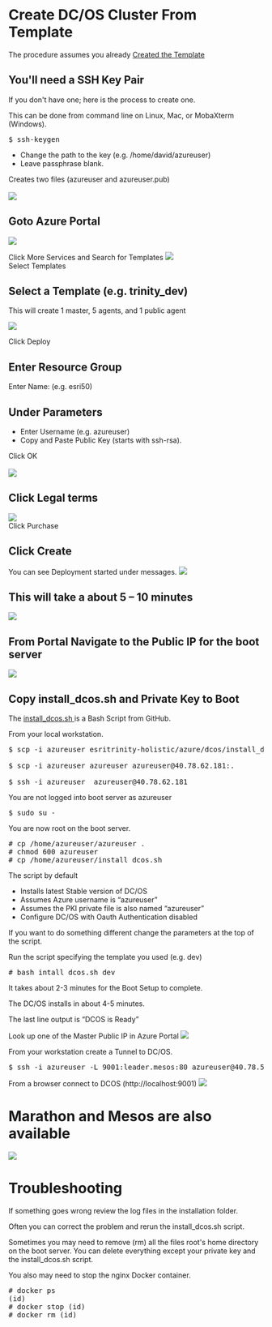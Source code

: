 # Create DC/OS Cluster From Template 

The procedure assumes you already <a href="create-templates.md">Created the Template</a>

## You'll need a SSH Key Pair
If you don't have one; here is the process to create one.

This can be done from command line on Linux, Mac, or MobaXterm (Windows).
<pre>
$ ssh-keygen
</pre>
- Change the path to the key (e.g. /home/david/azureuser)
- Leave passphrase blank.

Creates two files (azureuser and azureuser.pub)
<br/>
<br/>
<img src="../images/readme/000.png"/><br>

## Goto Azure Portal
<img src="../../images/readme/001.png"/><br>

Click More Services and Search for Templates
<img src="../../images/readme/002.png"/><br>
Select Templates

## Select a Template (e.g. trinity_dev)

This will create 1 master, 5 agents, and 1 public agent

<img src="../../images/readme/003.png"/><br>

Click Deploy

## Enter Resource Group

Enter Name: (e.g. esri50)

## Under Parameters
- Enter Username (e.g. azureuser)
- Copy and Paste Public Key (starts with ssh-rsa).

Click OK 
<br/>
<br/>
<img src="../../images/readme/004.png"/><br>

## Click Legal terms
<img src="../../images/readme/005.png"/><br>
Click Purchase

## Click Create
You can see Deployment started under messages.
<img src="../../images/readme/006.png"/><br>


## This will take a about 5 – 10 minutes
<img src="../../images/readme/007.png"/><br>

## From Portal Navigate to the Public IP for the boot server
<img src="../../images/readme/008.png"/><br>


## Copy install_dcos.sh and Private Key to Boot
The <a href="../../azure/dcos/install_dcos.sh"> install_dcos.sh </a> is a Bash Script from GitHub.

From your local workstation.

<pre>
$ scp -i azureuser esritrinity-holistic/azure/dcos/install_dcos.sh azureuser@40.78.62.181:.

$ scp -i azureuser azureuser azureuser@40.78.62.181:.

$ ssh -i azureuser  azureuser@40.78.62.181
</pre>

You are not logged into boot server as azureuser
<pre>
$ sudo su -
</pre>

You are now root on the boot server.

<pre>
# cp /home/azureuser/azureuser .
# chmod 600 azureuser
# cp /home/azureuser/install_dcos.sh
</pre>

The script by default 
- Installs latest Stable version of DC/OS
- Assumes Azure username is “azureuser”
- Assumes the PKI private file is also named “azureuser”
- Configure DC/OS with Oauth Authentication disabled

If you want to do something different change the parameters at the top of the script.

Run the script specifying the template you used (e.g. dev)
<pre>
# bash intall_dcos.sh dev
</pre>

It takes about 2-3 minutes for the Boot Setup to complete.

The DC/OS installs in about 4-5 minutes.

The last line output is “DCOS is Ready”

Look up one of the Master Public IP in Azure Portal
<img src="../../images/readme/009.png"/><br>

From your workstation create a Tunnel to DC/OS.

<pre>
$ ssh -i azureuser -L 9001:leader.mesos:80 azureuser@40.78.59.166
</pre>

From a browser connect to DCOS (http://localhost:9001)
<img src="../../images/readme/010.png"/><br>

# Marathon and Mesos are also available
<img src="../../images/readme/011.png"/><br>

# Troubleshooting
If something goes wrong review the log files in the installation folder.

Often you can correct the problem and rerun the install_dcos.sh script.

Sometimes you may need to remove (rm) all the files root's home directory on the boot server.  You can delete everything except your private key and the install_dcos.sh script. 

You also may need to stop the nginx Docker container.
<pre>
# docker ps 
(id)
# docker stop (id)
# docker rm (id)
</pre>
